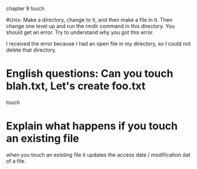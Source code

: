 chapter 9 touch

#Unix: Make a directory, change to it, and then make a file in it. Then change one level up and run the rmdir command in this directory. You should get an error. Try to understand why you got this error.

I received the error because I had an open file in my directory, so I could not delete that directory.

# English questions: Can you touch blah.txt, Let's create foo.txt
 touch

# Explain what happens if you touch an existing file
 when you touch an existing file it updates the access date / modification dat of a file.

